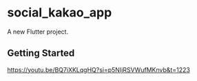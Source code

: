 # social_kakao_app

A new Flutter project.

## Getting Started

https://youtu.be/BQ7iXKLqgHQ?si=p5NIjRSVWufMKnvb&t=1223
